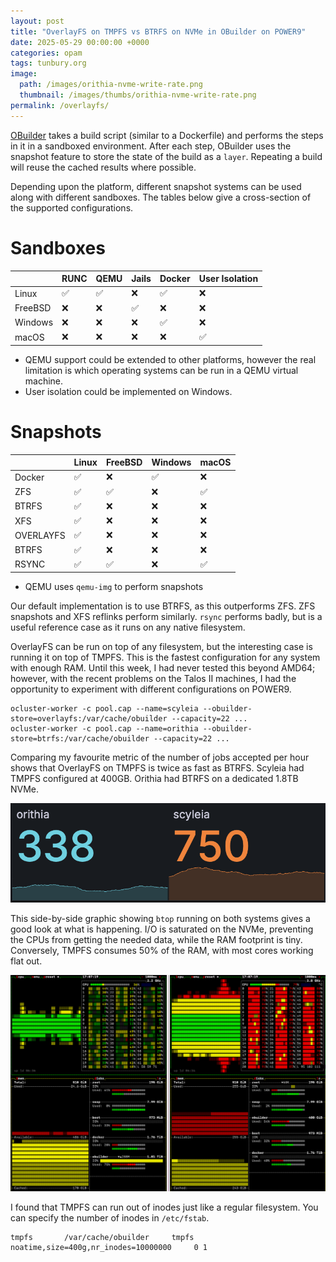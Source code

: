 ```yaml
---
layout: post
title: "OverlayFS on TMPFS vs BTRFS on NVMe in OBuilder on POWER9"
date: 2025-05-29 00:00:00 +0000
categories: opam
tags: tunbury.org
image:
  path: /images/orithia-nvme-write-rate.png
  thumbnail: /images/thumbs/orithia-nvme-write-rate.png
permalink: /overlayfs/
---
```


[OBuilder](https://github.com/ocurrent/obuilder) takes a build script (similar to a Dockerfile) and performs the steps in it in a sandboxed environment. After each step, OBuilder uses the snapshot feature to store the state of the build as a `layer`. Repeating a build will reuse the cached results where possible.

Depending upon the platform, different snapshot systems can be used along with different sandboxes. The tables below give a cross-section of the supported configurations.

# Sandboxes

|         | RUNC | QEMU | Jails | Docker | User Isolation |
| ------- | ---- | ---- | ----- | ------ | -------------- |
| Linux   | ✅   | ✅   | ❌    | ✅     | ❌             |
| FreeBSD | ❌   | ❌   | ✅    | ❌     | ❌             |
| Windows | ❌   | ❌   | ❌    | ✅     | ❌             |
| macOS   | ❌   | ❌   | ❌    | ❌     | ✅             |

* QEMU support could be extended to other platforms, however the real limitation is which operating systems can be run in a QEMU virtual machine.
* User isolation could be implemented on Windows.

# Snapshots

|           | Linux | FreeBSD | Windows | macOS |
| --------- | ----- | ------- | ------- | ----- |
| Docker    | ✅    | ❌      | ✅      | ❌    |
| ZFS       | ✅    | ✅      | ❌      | ✅    |
| BTRFS     | ✅    | ❌      | ❌      | ❌    |
| XFS       | ✅    | ❌      | ❌      | ❌    |
| OVERLAYFS | ✅    | ❌      | ❌      | ❌    |
| BTRFS     | ✅    | ❌      | ❌      | ❌    |
| RSYNC     | ✅    | ✅      | ❌      | ✅    |

* QEMU uses `qemu-img` to perform snapshots

Our default implementation is to use BTRFS, as this outperforms ZFS. ZFS snapshots and XFS reflinks perform similarly. `rsync` performs badly, but is a useful reference case as it runs on any native filesystem.

OverlayFS can be run on top of any filesystem, but the interesting case is running it on top of TMPFS. This is the fastest configuration for any system with enough RAM. Until this week, I had never tested this beyond AMD64; however, with the recent problems on the Talos II machines, I had the opportunity to experiment with different configurations on POWER9.

```
ocluster-worker -c pool.cap --name=scyleia --obuilder-store=overlayfs:/var/cache/obuilder --capacity=22 ...
ocluster-worker -c pool.cap --name=orithia --obuilder-store=btrfs:/var/cache/obuilder --capacity=22 ...
```

Comparing my favourite metric of the number of jobs accepted per hour shows that OverlayFS on TMPFS is twice as fast as BTRFS. Scyleia had TMPFS configured at 400GB. Orithia had BTRFS on a dedicated 1.8TB NVMe.

![](/images/jobs-accepted-per-hour-orithia-scyleia.png)

This side-by-side graphic showing `btop` running on both systems gives a good look at what is happening. I/O is saturated on the NVMe, preventing the CPUs from getting the needed data, while the RAM footprint is tiny. Conversely, TMPFS consumes 50% of the RAM, with most cores working flat out.

![](/images/btop-orithia-scyleia.png)

I found that TMPFS can run out of inodes just like a regular filesystem. You can specify the number of inodes in `/etc/fstab`.

```
tmpfs       /var/cache/obuilder     tmpfs noatime,size=400g,nr_inodes=10000000     0 1
```

